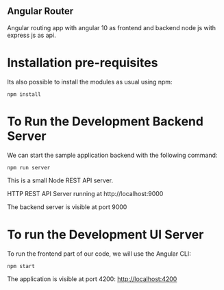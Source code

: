 
## Angular Router 

Angular routing app with angular 10 as frontend and backend node js with express js as api.

# Installation pre-requisites


Its also possible to install the modules as usual using npm:

    npm install 



# To Run the Development Backend Server
We can start the sample application backend with the following command:

    npm run server

This is a small Node REST API server.

HTTP REST API Server running at http://localhost:9000

The backend server is visible at port 9000

# To run the Development UI Server

To run the frontend part of our code, we will use the Angular CLI:

    npm start 

The application is visible at port 4200: [http://localhost:4200](http://localhost:4200)



